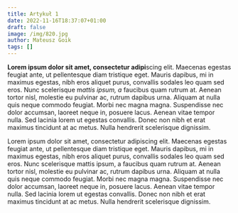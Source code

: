 ```yaml
---
title: Artykuł 1
date: 2022-11-16T18:37:07+01:00
draft: false
image: /img/820.jpg
author: Mateusz Goik
tags: []
---
```

**Lorem ipsum dolor sit amet, consectetur adipi**scing elit. Maecenas egestas feugiat ante, ut pellentesque diam tristique eget. Mauris dapibus, mi in maximus egestas, nibh eros aliquet purus, convallis sodales leo quam sed eros. Nunc scelerisque m*attis ipsum, a* faucibus quam rutrum at. Aenean tortor nisl, molestie eu pulvinar ac, rutrum dapibus urna. Aliquam at nulla quis neque commodo feugiat. Morbi nec magna magna. Suspendisse nec dolor accumsan, laoreet neque in, posuere lacus. Aenean vitae tempor nulla. Sed lacinia lorem ut egestas convallis. Donec non nibh et erat maximus tincidunt at ac metus. Nulla hendrerit scelerisque dignissim.

Lorem ipsum dolor sit amet, consectetur adipiscing elit. Maecenas egestas feugiat ante, ut pellentesque diam tristique eget. Mauris dapibus, mi in maximus egestas, nibh eros aliquet purus, convallis sodales leo quam sed eros. Nunc scelerisque mattis ipsum, a faucibus quam rutrum at. Aenean tortor nisl, molestie eu pulvinar ac, rutrum dapibus urna. Aliquam at nulla quis neque commodo feugiat. Morbi nec magna magna. Suspendisse nec dolor accumsan, laoreet neque in, posuere lacus. Aenean vitae tempor nulla. Sed lacinia lorem ut egestas convallis. Donec non nibh et erat maximus tincidunt at ac metus. Nulla hendrerit scelerisque dignissim.